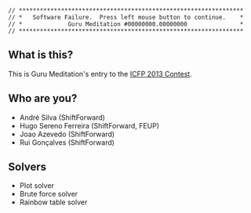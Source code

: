 ```
// ****************************************************************
// *   Software Failure.  Press left mouse button to continue.    *
// *             Guru Meditation #00000000.00000000               *
// ****************************************************************
```

## What is this?

This is Guru Meditation's entry to the [ICFP 2013 Contest](http://icfpc2013.cloudapp.net/).

## Who are you?

* André Silva (ShiftForward)
* Hugo Sereno Ferreira (ShiftForward, FEUP)
* Joao Azevedo (ShiftForward)
* Rui Gonçalves (ShiftForward)

## Solvers

* Plot solver
* Brute force solver
* Rainbow table solver
